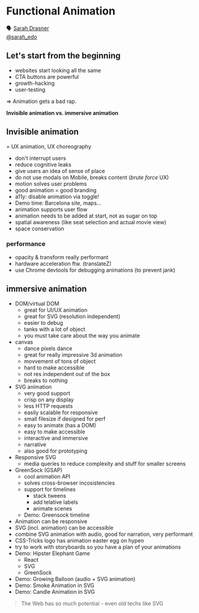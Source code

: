 # Functional Animation

🗣 [Sarah Drasner](http://sarahdrasnerdesign.com/)  
[@sarah_edo](https://twitter.com/sarah_edo)

## Let's start from the beginning

- websites start looking all the same
- CTA buttons are powerful
- growth-hacking
- user-testing

=> Animation gets a bad rap.

**Invisible animation vs. immersive animation**

## Invisible animation

= UX animation, UX choreography

- don't interrupt users
- reduce cognitive leaks
- give users an idea of sense of place
- do not use modals on Mobile, breaks content (*brute force* UX)
- motion solves user problems
- good animation = good branding
- a11y: disable animation via toggle!
- Demo time: Barcelona site, maps…
- animation supports user flow
- animation needs to be added at start, not as sugar on top
- spatial awareness (like seat selection and actual movie view)
- space conservation

### performance

- opacity & transform really performant
- hardware acceleration ftw. (translateZ)
- use Chrome devtools for debugging animations (to prevent jank)

## immersive animation

- DOM/virtual DOM
  - great for UI/UX animation
  - great for SVG (resolution independent)
  - easier to debug
  - tanks with a lot of object
  - you must take care about the way you animate
- canvas
  - dance pixels dance
  - great for really impressive 3d animation
  - movvement of tons of object
  - hard to make accessible
  - not res independent out of the box
  - breaks to nothing
- SVG animation
  - very good support
  - crisp on any display
  - less HTTP requests
  - easily scalable for responsive
  - small filesize if designed for perf
  - easy to animate (has a DOM)
  - easy to make accessible
  - interactive and immersive
  - narrative
  - also good for prototyping
- Responsive SVG
  - media queries to reduce complexity and stuff for smaller screens
- GreenSock (GSAP)
  - cool animation API
  - solves cross-browser incosistencies
  - support for timelines
    - stack tweens
	- add telative labels
	- animate scenes
  - Demo: Greensock timeline
- Animation can be responsive
- SVG (incl. animation) can be accessible
- combine SVG animation with audio, good for narration, very performant
- CSS-Tricks logo has animation easter egg on hypen
- try to work with storyboards so you have a plan of your animations
- Demo: Hipster Elephant Game
  - React
  - SVG
  - GreenSock
- Demo: Growing Balloon (audio + SVG animation)
- Demo: Smoke Animation in SVG
- Demo: Candle Animation in SVG

> The Web has so much potential - even old techs like SVG
